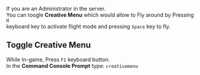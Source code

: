 If you are an Administrator in the server.  
You can toogle **Creative Menu** which would allow to Fly around by Pressing `H`  
keyboard key to activate flight mode and pressing `Space` key to fly.  

## Toggle Creative Menu
While In-game, Press `F1` keyboard button.  
In the **Command Console Prompt** type: `creativemenu`
